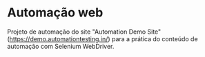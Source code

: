 # Automação web

Projeto de automação do site "Automation Demo Site" (https://demo.automationtesting.in/) para a prática do conteúdo de automação com Selenium WebDriver.
